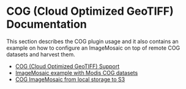 # COG (Cloud Optimized GeoTIFF) Documentation

This section describes the COG plugin usage and it also contains an example on how to configure an ImageMosaic on top of remote COG datasets and harvest them.

<div class="grid cards" markdown>

-   [COG (Cloud Optimized GeoTIFF) Support](cog.md)
-   [ImageMosaic example with Modis COG datasets](mosaic.md)
-   [COG ImageMosaic from local storage to S3](update.md)

</div>
